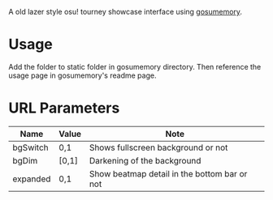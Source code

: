 A old lazer style osu! tourney showcase interface using [gosumemory](https://github.com/l3lackShark/gosumemory). 

# Usage

Add the folder to static folder in gosumemory directory. Then reference the usage page in gosumemory's readme page.

# URL Parameters

| Name     | Value | Note                                         |
| -------- | ----- | -------------------------------------------- |
| bgSwitch | 0,1   | Shows fullscreen background or not           |
| bgDim    | [0,1] | Darkening of the background                  |
| expanded | 0,1   | Show beatmap detail in the bottom bar or not |

